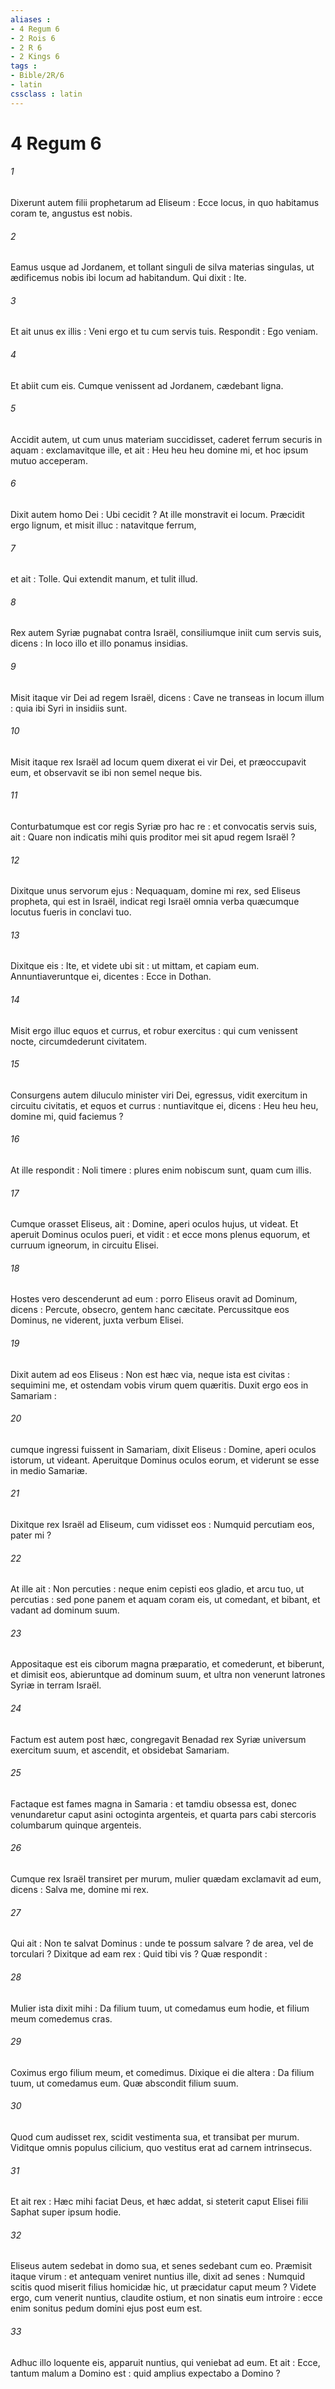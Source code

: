 ```yaml
---
aliases : 
- 4 Regum 6
- 2 Rois 6
- 2 R 6
- 2 Kings 6
tags : 
- Bible/2R/6
- latin
cssclass : latin
---
```


# 4 Regum 6

###### 1
Dixerunt autem filii prophetarum ad Eliseum : Ecce locus, in quo habitamus coram te, angustus est nobis.
###### 2
Eamus usque ad Jordanem, et tollant singuli de silva materias singulas, ut ædificemus nobis ibi locum ad habitandum. Qui dixit : Ite.
###### 3
Et ait unus ex illis : Veni ergo et tu cum servis tuis. Respondit : Ego veniam.
###### 4
Et abiit cum eis. Cumque venissent ad Jordanem, cædebant ligna.
###### 5
Accidit autem, ut cum unus materiam succidisset, caderet ferrum securis in aquam : exclamavitque ille, et ait : Heu heu heu domine mi, et hoc ipsum mutuo acceperam.
###### 6
Dixit autem homo Dei : Ubi cecidit ? At ille monstravit ei locum. Præcidit ergo lignum, et misit illuc : natavitque ferrum,
###### 7
et ait : Tolle. Qui extendit manum, et tulit illud.
###### 8
Rex autem Syriæ pugnabat contra Israël, consiliumque iniit cum servis suis, dicens : In loco illo et illo ponamus insidias.
###### 9
Misit itaque vir Dei ad regem Israël, dicens : Cave ne transeas in locum illum : quia ibi Syri in insidiis sunt.
###### 10
Misit itaque rex Israël ad locum quem dixerat ei vir Dei, et præoccupavit eum, et observavit se ibi non semel neque bis.
###### 11
Conturbatumque est cor regis Syriæ pro hac re : et convocatis servis suis, ait : Quare non indicatis mihi quis proditor mei sit apud regem Israël ?
###### 12
Dixitque unus servorum ejus : Nequaquam, domine mi rex, sed Eliseus propheta, qui est in Israël, indicat regi Israël omnia verba quæcumque locutus fueris in conclavi tuo.
###### 13
Dixitque eis : Ite, et videte ubi sit : ut mittam, et capiam eum. Annuntiaveruntque ei, dicentes : Ecce in Dothan.
###### 14
Misit ergo illuc equos et currus, et robur exercitus : qui cum venissent nocte, circumdederunt civitatem.
###### 15
Consurgens autem diluculo minister viri Dei, egressus, vidit exercitum in circuitu civitatis, et equos et currus : nuntiavitque ei, dicens : Heu heu heu, domine mi, quid faciemus ?
###### 16
At ille respondit : Noli timere : plures enim nobiscum sunt, quam cum illis.
###### 17
Cumque orasset Eliseus, ait : Domine, aperi oculos hujus, ut videat. Et aperuit Dominus oculos pueri, et vidit : et ecce mons plenus equorum, et curruum igneorum, in circuitu Elisei.
###### 18
Hostes vero descenderunt ad eum : porro Eliseus oravit ad Dominum, dicens : Percute, obsecro, gentem hanc cæcitate. Percussitque eos Dominus, ne viderent, juxta verbum Elisei.
###### 19
Dixit autem ad eos Eliseus : Non est hæc via, neque ista est civitas : sequimini me, et ostendam vobis virum quem quæritis. Duxit ergo eos in Samariam :
###### 20
cumque ingressi fuissent in Samariam, dixit Eliseus : Domine, aperi oculos istorum, ut videant. Aperuitque Dominus oculos eorum, et viderunt se esse in medio Samariæ.
###### 21
Dixitque rex Israël ad Eliseum, cum vidisset eos : Numquid percutiam eos, pater mi ?
###### 22
At ille ait : Non percuties : neque enim cepisti eos gladio, et arcu tuo, ut percutias : sed pone panem et aquam coram eis, ut comedant, et bibant, et vadant ad dominum suum.
###### 23
Appositaque est eis ciborum magna præparatio, et comederunt, et biberunt, et dimisit eos, abieruntque ad dominum suum, et ultra non venerunt latrones Syriæ in terram Israël.
###### 24
Factum est autem post hæc, congregavit Benadad rex Syriæ universum exercitum suum, et ascendit, et obsidebat Samariam.
###### 25
Factaque est fames magna in Samaria : et tamdiu obsessa est, donec venundaretur caput asini octoginta argenteis, et quarta pars cabi stercoris columbarum quinque argenteis.
###### 26
Cumque rex Israël transiret per murum, mulier quædam exclamavit ad eum, dicens : Salva me, domine mi rex.
###### 27
Qui ait : Non te salvat Dominus : unde te possum salvare ? de area, vel de torculari ? Dixitque ad eam rex : Quid tibi vis ? Quæ respondit :
###### 28
Mulier ista dixit mihi : Da filium tuum, ut comedamus eum hodie, et filium meum comedemus cras.
###### 29
Coximus ergo filium meum, et comedimus. Dixique ei die altera : Da filium tuum, ut comedamus eum. Quæ abscondit filium suum.
###### 30
Quod cum audisset rex, scidit vestimenta sua, et transibat per murum. Viditque omnis populus cilicium, quo vestitus erat ad carnem intrinsecus.
###### 31
Et ait rex : Hæc mihi faciat Deus, et hæc addat, si steterit caput Elisei filii Saphat super ipsum hodie.
###### 32
Eliseus autem sedebat in domo sua, et senes sedebant cum eo. Præmisit itaque virum : et antequam veniret nuntius ille, dixit ad senes : Numquid scitis quod miserit filius homicidæ hic, ut præcidatur caput meum ? Videte ergo, cum venerit nuntius, claudite ostium, et non sinatis eum introire : ecce enim sonitus pedum domini ejus post eum est.
###### 33
Adhuc illo loquente eis, apparuit nuntius, qui veniebat ad eum. Et ait : Ecce, tantum malum a Domino est : quid amplius expectabo a Domino ?
